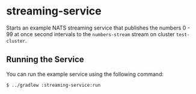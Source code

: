 # streaming-service
Starts an example NATS streaming service that publishes the numbers 0 - 99 at once second intervals to the `numbers-stream` stream on cluster `test-cluster`.
        
## Running the Service
You can run the example service using the following command:

    $ ../gradlew :streaming-service:run